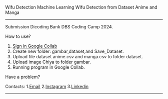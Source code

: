 Wifu Detection
Machine Learning Wifu Detection from Dataset Anime and Manga

-----------------------------------------------------------------------------------------------------------------------------------------------------------------------------------------------------------------------

Submission Dicoding Bank DBS Coding Camp 2024.

How to use?
1. [Sign in Google Collab](https://colab.research.google.com/)
2. Create new folder: gambar,dataset,and Save_Dataset.
3. Upload file dataset anime.csv and manga.csv to folder dataset.
4. Upload image Chiya to folder gambar.
5. Running program in Google Collab.

Have a problem?

Contacts:
1.[Email](https://mailto:anandaraufm@gmail.com)
2.[Instagram](https://www.instagram.com/anandaraufm00)
3.[Linkedin](https://www.linkedin.com/in/ananda-rauf-maududi-)

-----------------------------------------------------------------------------------------------------------------------------------------------------------------------------------------------------------------------
